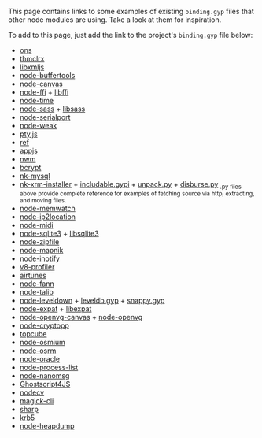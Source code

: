 This page contains links to some examples of existing `binding.gyp` files that other node modules are using. Take a look at them for inspiration.

To add to this page, just add the link to the project's `binding.gyp` file below:

 * [ons](https://github.com/XadillaX/aliyun-ons/blob/master/binding.gyp)
 * [thmclrx](https://github.com/XadillaX/thmclrx/blob/master/binding.gyp)
 * [libxmljs](https://github.com/polotek/libxmljs/blob/master/binding.gyp)
 * [node-buffertools](https://github.com/bnoordhuis/node-buffertools/blob/master/binding.gyp)
 * [node-canvas](https://github.com/LearnBoost/node-canvas/blob/master/binding.gyp)
 * [node-ffi](https://github.com/rbranson/node-ffi/blob/master/binding.gyp) + [libffi](https://github.com/rbranson/node-ffi/blob/master/deps/libffi/libffi.gyp)
 * [node-time](https://github.com/TooTallNate/node-time/blob/master/binding.gyp)
 * [node-sass](https://github.com/sass/node-sass/blob/master/binding.gyp) + [libsass](https://github.com/sass/node-sass/blob/master/src/libsass.gyp)
 * [node-serialport](https://github.com/voodootikigod/node-serialport/blob/master/binding.gyp)
 * [node-weak](https://github.com/TooTallNate/node-weak/blob/master/binding.gyp)
 * [pty.js](https://github.com/chjj/pty.js/blob/master/binding.gyp)
 * [ref](https://github.com/TooTallNate/ref/blob/master/binding.gyp)
 * [appjs](https://github.com/milani/appjs/blob/master/binding.gyp)
 * [nwm](https://github.com/mixu/nwm/blob/master/binding.gyp)
 * [bcrypt](https://github.com/ncb000gt/node.bcrypt.js/blob/master/binding.gyp)
 * [nk-mysql](https://github.com/mmod/nodamysql/blob/master/binding.gyp)
 * [nk-xrm-installer](https://github.com/mmod/nk-xrm-installer/blob/master/binding.gyp) + [includable.gypi](https://github.com/mmod/nk-xrm-installer/blob/master/includable.gypi) + [unpack.py](https://github.com/mmod/nk-xrm-installer/blob/master/unpack.py) + [disburse.py](https://github.com/mmod/nk-xrm-installer/blob/master/disburse.py)
   <sub>.py files above provide complete reference for examples of fetching source via http, extracting, and moving files.</sub>
 * [node-memwatch](https://github.com/lloyd/node-memwatch/blob/master/binding.gyp)
 * [node-ip2location](https://github.com/bolgovr/node-ip2location/blob/master/binding.gyp)
 * [node-midi](https://github.com/justinlatimer/node-midi/blob/master/binding.gyp)
 * [node-sqlite3](https://github.com/developmentseed/node-sqlite3/blob/master/binding.gyp) + [libsqlite3](https://github.com/developmentseed/node-sqlite3/blob/master/deps/sqlite3.gyp)
 * [node-zipfile](https://github.com/mapbox/node-zipfile/blob/master/binding.gyp)
 * [node-mapnik](https://github.com/mapnik/node-mapnik/blob/master/binding.gyp)
 * [node-inotify](https://github.com/c4milo/node-inotify/blob/master/binding.gyp)
 * [v8-profiler](https://github.com/c4milo/v8-profiler/blob/master/binding.gyp)
 * [airtunes](https://github.com/radioline/node_airtunes/blob/master/binding.gyp)
 * [node-fann](https://github.com/c4milo/node-fann/blob/master/binding.gyp)
 * [node-talib](https://github.com/oransel/node-talib/blob/master/binding.gyp)
 * [node-leveldown](https://github.com/rvagg/node-leveldown/blob/master/binding.gyp) + [leveldb.gyp](https://github.com/rvagg/node-leveldown/blob/master/deps/leveldb/leveldb.gyp) + [snappy.gyp](https://github.com/rvagg/node-leveldown/blob/master/deps/snappy/snappy.gyp)
 * [node-expat](https://github.com/astro/node-expat/blob/master/binding.gyp) + [libexpat](https://github.com/astro/node-expat/blob/master/deps/libexpat/libexpat.gyp)
 * [node-openvg-canvas](https://github.com/luismreis/node-openvg-canvas/blob/master/binding.gyp) + [node-openvg](https://github.com/luismreis/node-openvg/blob/master/binding.gyp)
 * [node-cryptopp](https://github.com/BatikhSouri/node-cryptopp/blob/master/binding.gyp)
 * [topcube](https://github.com/creationix/topcube/blob/master/binding.gyp)
 * [node-osmium](https://github.com/osmcode/node-osmium/blob/master/binding.gyp)
 * [node-osrm](https://github.com/DennisOSRM/node-osrm)
 * [node-oracle](https://github.com/joeferner/node-oracle/blob/master/binding.gyp)
 * [node-process-list](https://github.com/ReklatsMasters/node-process-list/blob/master/binding.gyp)
 * [node-nanomsg](https://github.com/nickdesaulniers/node-nanomsg/blob/master/binding.gyp)
 * [Ghostscript4JS](https://github.com/NickNaso/ghostscript4js/blob/master/binding.gyp)
 * [nodecv](https://github.com/xudafeng/nodecv/blob/master/binding.gyp)
 * [magick-cli](https://github.com/NickNaso/magick-cli/blob/master/binding.gyp)
 * [sharp](https://github.com/lovell/sharp/blob/master/binding.gyp)
 * [krb5](https://github.com/adaltas/node-krb5/blob/master/binding.gyp)
 * [node-heapdump](https://github.com/bnoordhuis/node-heapdump/blob/master/binding.gyp)
